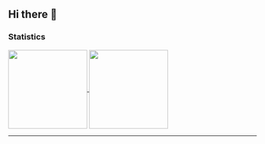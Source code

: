 ## Hi there 👋

### Statistics
<a href="https://github.com/anuraghazra/github-readme-stats">
  <img align="center" src="https://github-readme-stats.vercel.app/api?username=Choiseokmin&show_icons=true&theme=chartreuse-dark" height="160px" />
  <img align="center" src="https://github-readme-stats.vercel.app/api/top-langs/?username=Choiseokmin&layout=compact&theme=chartreuse-dark" height="160px" />
</a>

---
